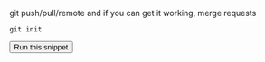 git push/pull/remote and if you can get it working, merge requests

```
git init
```
<button type="button" class="btn btn-primary btn-sm" onclick="runSnippetInTab('linux1', this)">Run this snippet</button>
